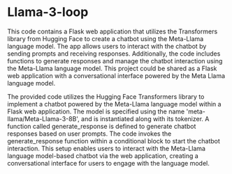 # Llama-3-loop

This code contains a Flask web application that utilizes the Transformers library from Hugging Face to create a chatbot using the Meta-Llama language model. The app
allows users to interact with the chatbot by sending prompts and receiving responses. Additionally, the code includes functions to generate responses and manage the
chatbot interaction using the Meta-Llama language model. This project could be shared as a Flask web application with a conversational interface powered by the Meta
Llama language model.

The provided code utilizes the Hugging Face Transformers library to implement a chatbot powered by the Meta-Llama language model within a Flask web application. The
model is specified using the name 'meta-llama/Meta-Llama-3-8B', and is instantiated along with its tokenizer. A function called generate_response is defined to
generate chatbot responses based on user prompts. The code invokes the generate_response function within a conditional block to start the chatbot interaction. This
setup enables users to interact with the Meta-Llama language model-based chatbot via the web application, creating a conversational interface for users to engage
with the language model.
